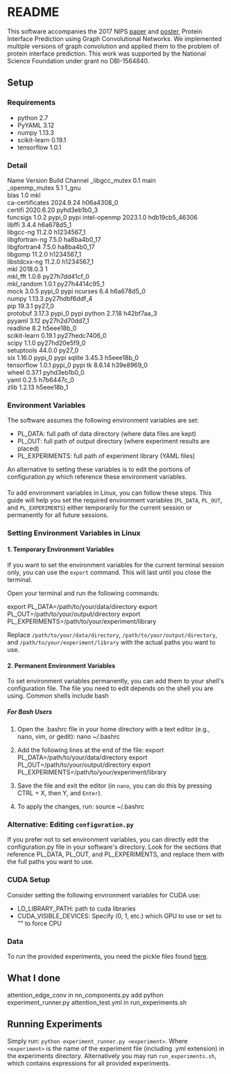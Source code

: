 # README #

This software accompanies the 2017 NIPS [paper](https://papers.nips.cc/paper/7231-protein-interface-prediction-using-graph-convolutional-networks) and [poster](https://zenodo.org/record/1134154), Protein Interface Prediction using Graph Convolutional Networks.
We implemented multiple versions of graph convolution and applied them to the problem of protein interface prediction.
This work was supported by the National Science Foundation under grant no DBI-1564840.

## Setup ##
### Requirements ###

- python 2.7
- PyYAML 3.12
- numpy 1.13.3
- scikit-learn 0.19.1
- tensorflow 1.0.1

### Detail ###
Name                    Version                   Build  Channel
_libgcc_mutex             0.1                        main  
_openmp_mutex             5.1                       1_gnu  
blas                      1.0                         mkl  
ca-certificates           2024.9.24            h06a4308_0  
certifi                   2020.6.20          pyhd3eb1b0_3  
funcsigs                  1.0.2                    pypi_0    pypi
intel-openmp              2023.1.0         hdb19cb5_46306  
libffi                    3.4.4                h6a678d5_1  
libgcc-ng                 11.2.0               h1234567_1  
libgfortran-ng            7.5.0               ha8ba4b0_17  
libgfortran4              7.5.0               ha8ba4b0_17  
libgomp                   11.2.0               h1234567_1  
libstdcxx-ng              11.2.0               h1234567_1  
mkl                       2018.0.3                      1  
mkl_fft                   1.0.6            py27h7dd41cf_0  
mkl_random                1.0.1            py27h4414c95_1  
mock                      3.0.5                    pypi_0    pypi
ncurses                   6.4                  h6a678d5_0  
numpy                     1.13.3           py27hdbf6ddf_4  
pip                       19.3.1                   py27_0  
protobuf                  3.17.3                   pypi_0    pypi
python                    2.7.18               h42bf7aa_3  
pyyaml                    3.12             py27h2d70dd7_1  
readline                  8.2                  h5eee18b_0  
scikit-learn              0.19.1           py27hedc7406_0  
scipy                     1.1.0            py27hd20e5f9_0  
setuptools                44.0.0                   py27_0  
six                       1.16.0                   pypi_0    pypi
sqlite                    3.45.3               h5eee18b_0  
tensorflow                1.0.1                    pypi_0    pypi
tk                        8.6.14               h39e8969_0  
wheel                     0.37.1             pyhd3eb1b0_0  
yaml                      0.2.5                h7b6447c_0  
zlib                      1.2.13               h5eee18b_1  


### Environment Variables ###
The software assumes the following environment variables are set:

- PL_DATA: full path of data directory (where data files are kept)
- PL_OUT: full path of output directory (where experiment results are placed)
- PL_EXPERIMENTS: full path of experiment library (YAML files)

An alternative to setting these variables is to edit the portions of configuration.py which reference these environment variables.
#### ####
To add environment variables in Linux, you can follow these steps. This guide will help you set the required environment variables (`PL_DATA`, `PL_OUT`, and `PL_EXPERIMENTS`) either temporarily for the current session or permanently for all future sessions.

### Setting Environment Variables in Linux

#### 1. Temporary Environment Variables

If you want to set the environment variables for the current terminal session only, you can use the `export` command. This will last until you close the terminal.

Open your terminal and run the following commands:

export PL_DATA=/path/to/your/data/directory
export PL_OUT=/path/to/your/output/directory
export PL_EXPERIMENTS=/path/to/your/experiment/library

Replace `/path/to/your/data/directory`, `/path/to/your/output/directory`, and `/path/to/your/experiment/library` with the actual paths you want to use.

#### 2. Permanent Environment Variables

To set environment variables permanently, you can add them to your shell's configuration file. The file you need to edit depends on the shell you are using. Common shells include bash

##### For Bash Users

1. Open the .bashrc file in your home directory with a text editor (e.g., nano, vim, or gedit):
   nano ~/.bashrc

2. Add the following lines at the end of the file:
   export PL_DATA=/path/to/your/data/directory
   export PL_OUT=/path/to/your/output/directory
   export PL_EXPERIMENTS=/path/to/your/experiment/library

3. Save the file and exit the editor (in `nano`, you can do this by pressing CTRL + X, then Y, and `Enter`).

4. To apply the changes, run:
   source ~/.bashrc
   
### Alternative: Editing `configuration.py`

If you prefer not to set environment variables, you can directly edit the configuration.py file in your software's directory. Look for the sections that reference PL_DATA, PL_OUT, and PL_EXPERIMENTS, and replace them with the full paths you want to use.


### CUDA Setup ###
Consider setting the following environment variables for CUDA use:

- LD_LIBRARY_PATH: path to cuda libraries
- CUDA_VISIBLE_DEVICES: Specify (0, 1, etc.) which GPU to use or set to "" to force CPU

### Data ###

To run the provided experiments, you need the pickle files found [here](https://zenodo.org/record/1127774#.WkLewGGnGcY).

## What I done ##
attention_edge_conv in nn_components.py
add python experiment_runner.py attention_test.yml in run_experiments.sh

## Running Experiments ##

Simply run:
```python experiment_runner.py <experiment>```.
Where ```<experiment>``` is the name of the experiment file (including .yml extension) in the experiments directory.
Alternatively you may run ```run_experiments.sh```, which contains expressions for all provided experiments.

